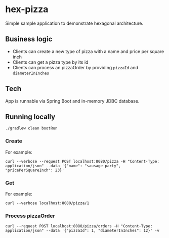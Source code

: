 # hex-pizza

Simple sample application to demonstrate hexagonal architecture.

## Business logic

- Clients can create a new type of pizza with a name and price per square inch
- Clients can get a pizza type by its id
- Clients can process an pizzaOrder by providing `pizzaId` and `diameterInInches`

## Tech

App is runnable via Spring Boot and in-memory JDBC database.

## Running locally

```commandline
./gradlew clean bootRun
```

### Create

For example:

```commandline
curl --verbose --request POST localhost:8080/pizza -H "Content-Type: application/json" --data '{"name": "sausage party", "pricePerSquareInch": 23}'
```

### Get

For example:

```commandline
curl --verbose localhost:8080/pizza/1
```

### Process pizzaOrder

```commandline
curl --request POST localhost:8080/pizza/orders -H "Content-Type: application/json" --data '{"pizzaId": 1, "diameterInInches": 12}' -v
```
